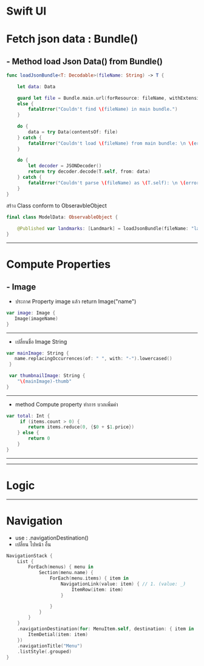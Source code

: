 # Swift UI

# Fetch json data : Bundle()
## - Method load Json Data() from Bundle()

```swift
func loadJsonBundle<T: Decodable>(fileName: String) -> T {
    
    let data: Data
    
    guard let file = Bundle.main.url(forResource: fileName, withExtension: nil)
    else {
        fatalError("Couldn't find \(fileName) in main bundle.")
    }
    
    do {
        data = try Data(contentsOf: file)
    } catch {
        fatalError("Couldn't load \(fileName) from main bundle: \n \(error)")
    }
    
    do {
        let decoder = JSONDecoder()
        return try decoder.decode(T.self, from: data)
    } catch {
        fatalError("Couldn't parse \(fileName) as \(T.self): \n \(error)")
    }
}
```

สร้าง Class conform to ObseravbleObject
```swift
final class ModelData: ObservableObject {
    
    @Published var landmarks: [Landmark] = loadJsonBundle(fileName: "landmarkData.json") 
}
```

---

# Compute Properties

## - Image

- ประกาศ Property image แล้ว return Image("name")

```swift
var image: Image {
   Image(imageName)
}
```
---

- เปลี่ยนชื่อ Image String 
```swift
var mainImage: String {
   name.replacingOccurrences(of: " ", with: "-").lowercased()
 }
    
 var thumbnailImage: String {
    "\(mainImage)-thumb"
}

```
--- 

- method Compute property
ทำการ บวกเพิ่มค่า 

```swift
var total: Int {
     if (items.count > 0) {
        return items.reduce(0, {$0 + $1.price})
    } else {
        return 0
    }
}
```

---



--- 
# Logic  

---  

# Navigation 
- use : .navigationDestination() 
- เปลี่ยน ไปหน้า อื่น 

```swift
NavigationStack {
    List {
        ForEach(menus) { menu in
            Section(menu.name) {
                ForEach(menu.items) { item in
                    NavigationLink(value: item) { // 1. (value: _)
                        ItemRow(item: item)
                    }

                }
            }
        }
    }
    .navigationDestination(for: MenuItem.self, destination: { item in   // 2. ....
        ItemDetial(item: item)
    })
    .navigationTitle("Menu")
    .listStyle(.grouped)
}
 ```



